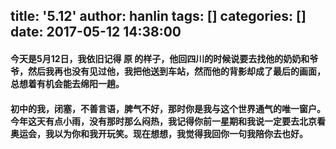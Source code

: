 title: '5.12'
author: hanlin
tags: []
categories: []
date: 2017-05-12 14:38:00
---
#### 今天是5月12日，我依旧记得 原 的样子，他回四川的时候说要去找他的奶奶和爷爷，然后我再也没有见过他，我把他送到车站，然而他的背影却成了最后的画面，总想着有机会能去绵阳一趟。
#### 初中的我，闭塞，不善言语，脾气不好，那时你是我与这个世界通气的唯一窗户。今年这天有点小雨，没有那时那么闷热，我记得你前一星期和我说一定要去北京看奥运会，我以为你和我开玩笑。现在想想，我觉得我回你一句我陪你去也好。
